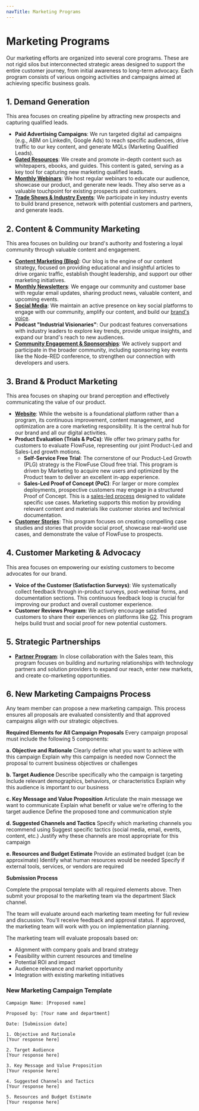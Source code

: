 ```yaml
---
navTitle: Marketing Programs
---
```


# Marketing Programs

Our marketing efforts are organized into several core programs. These are not
rigid silos but interconnected strategic areas designed to support the entire
customer journey, from initial awareness to long-term advocacy. Each program
consists of various ongoing activities and campaigns aimed at achieving specific
business goals.

## 1. Demand Generation

This area focuses on creating pipeline by attracting new prospects and capturing
qualified leads.

- **Paid Advertising Campaigns**: We run targeted digital ad campaigns (e.g.,
  ABM on LinkedIn, Google Ads) to reach specific audiences, drive traffic to our
  key content, and generate MQLs (Marketing Qualified Leads).
- **[Gated Resources](/handbook/marketing/leads/)**: We create and promote
  in-depth content such as whitepapers, ebooks, and guides. This content is
  gated, serving as a key tool for capturing new marketing qualified leads.
- **[Monthly Webinars](/handbook/marketing/webinars/)**: We host regular
  webinars to educate our audience, showcase our product, and generate new
  leads. They also serve as a valuable touchpoint for existing prospects and
  customers.
- **[Trade Shows & Industry Events](/handbook/marketing/tradeshow/)**: We
  participate in key industry events to build brand presence, network with
  potential customers and partners, and generate leads.

## 2. Content & Community Marketing

This area focuses on building our brand's authority and fostering a loyal
community through valuable content and engagement.

- **[Content Marketing (Blog)](/handbook/marketing/blog/)**: Our blog is the
  engine of our content strategy, focused on providing educational and
  insightful articles to drive organic traffic, establish thought leadership,
  and support our other marketing initiatives.
- **[Monthly Newsletters](/handbook/marketing/email/#community-email)**: We
  engage our community and customer base with regular email updates, sharing
  product news, valuable content, and upcoming events.
- **[Social Media](/handbook/marketing/social-media/)**: We maintain an active
  presence on key social platforms to engage with our community, amplify our
  content, and build our [brand's voice](/handbook/marketing/brand-voice/).
- **Podcast "Industrial Visionaries"**: Our podcast features conversations with
  industry leaders to explore key trends, provide unique insights, and expand
  our brand's reach to new audiences.
- **[Community Engagement & Sponsorships](/handbook/marketing/community/event-and-webinars/)**:
  We actively support and participate in the broader community, including
  sponsoring key events like the Node-RED conference, to strengthen our
  connection with developers and users.

## 3. Brand & Product Marketing

This area focuses on shaping our brand perception and effectively communicating
the value of our product.

- **[Website](/handbook/marketing/website/)**: While the website is a
  foundational platform rather than a program, its continuous improvement,
  content management, and optimization are a core marketing responsibility. It
  is the central hub for our brand and all our digital activities.
- **Product Evaluation (Trials & PoCs)**: We offer two primary paths for
  customers to evaluate FlowFuse, representing our joint Product-Led and
  Sales-Led growth motions.
  - **Self-Service Free Trial**: The cornerstone of our Product-Led Growth (PLG)
    strategy is the FlowFuse Cloud free trial. This program is driven by
    Marketing to acquire new users and optimized by the Product team to deliver
    an excellent in-app experience.
  - **Sales-Led Proof of Concept (PoC)**: For larger or more complex
    deployments, prospective customers may engage in a structured Proof of
    Concept. This is a [sales-led process](/handbook/sales/meetings/poc/)
    designed to validate specific use cases. Marketing supports this motion by
    providing relevant content and materials like customer stories and technical
    documentation.
- **[Customer Stories](/handbook/marketing/customer-stories/)**: This program
  focuses on creating compelling case studies and stories that provide social
  proof, showcase real-world use cases, and demonstrate the value of FlowFuse to
  prospects.

## 4. Customer Marketing & Advocacy

This area focuses on empowering our existing customers to become advocates for
our brand.

- **Voice of the Customer (Satisfaction Surveys)**: We systematically collect
  feedback through in-product surveys, post-webinar forms, and documentation
  sections. This continuous feedback loop is crucial for improving our product
  and overall customer experience.
- **Customer Reviews Program**: We actively encourage satisfied customers to
  share their experiences on platforms like
  [G2](https://www.g2.com/products/flowfuse/reviews). This program helps build
  trust and social proof for new potential customers.

## 5. Strategic Partnerships

- **[Partner Program](/handbook/sales/partnerships/)**: In close collaboration
  with the Sales team, this program focuses on building and nurturing
  relationships with technology partners and solution providers to expand our
  reach, enter new markets, and create co-marketing opportunities.

## 6. New Marketing Campaigns Process

Any team member can propose a new marketing campaign. This process ensures all
proposals are evaluated consistently and that approved campaigns align with our
strategic objectives.

**Required Elements for All Campaign Proposals** Every campaign proposal must
include the following 5 components:

**a. Objective and Rationale** Clearly define what you want to achieve with this
campaign Explain why this campaign is needed now Connect the proposal to current
business objectives or challenges

**b. Target Audience** Describe specifically who the campaign is targeting
Include relevant demographics, behaviors, or characteristics Explain why this
audience is important to our business

**c. Key Message and Value Proposition** Articulate the main message we want to
communicate Explain what benefit or value we're offering to the target audience
Define the proposed tone and communication style

**d. Suggested Channels and Tactics** Specify which marketing channels you
recommend using Suggest specific tactics (social media, email, events, content,
etc.) Justify why these channels are most appropriate for this campaign

**e. Resources and Budget Estimate** Provide an estimated budget (can be
approximate) Identify what human resources would be needed Specify if external
tools, services, or vendors are required

**Submission Process**

Complete the proposal template with all required elements above. Then submit
your proposal to the marketing team via the department Slack channel.

The team will evaluate around each marketing team meeting for full review and
discussion. You'll receive feedback and approval status. If approved, the
marketing team will work with you on implementation planning.

The marketing team will evaluate proposals based on:

- Alignment with company goals and brand strategy
- Feasibility within current resources and timeline
- Potential ROI and impact
- Audience relevance and market opportunity
- Integration with existing marketing initiatives

### New Marketing Campaign Template

```
Campaign Name: [Proposed name]

Proposed by: [Your name and department]

Date: [Submission date]

1. Objective and Rationale
[Your response here]

2. Target Audience
[Your response here]

3. Key Message and Value Proposition
[Your response here]

4. Suggested Channels and Tactics
[Your response here]

5. Resources and Budget Estimate
[Your response here]
```
